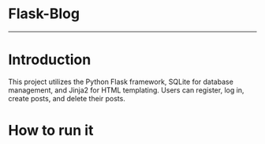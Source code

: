 # Flask-Blog
---
# Introduction
This project utilizes the Python Flask framework, SQLite for database management, and Jinja2 for HTML templating. Users can register, log in, create posts, and delete their posts.

# How to run it



